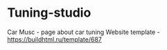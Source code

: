 # Tuning-studio
Car Musc - page about car tuning
Website template - https://buildhtml.ru/template/687
